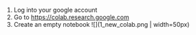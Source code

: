 1. Log into your google account
2. Go to https://colab.research.google.com
3. Create an empty notebook
![](1_new_colab.png | width=50px)
